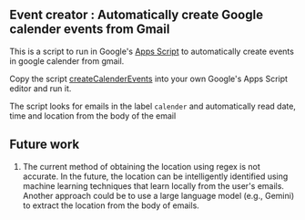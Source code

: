 ## Event creator : Automatically create Google calender events from Gmail

This is a script to run in Google's [Apps Script](https://developers.google.com/apps-script) to automatically create events in google calender from gmail.

Copy the script [createCalenderEvents](/createCalendarEvents.js) into your own Google's Apps Script editor and run it.

The script looks for emails in the label ```calender``` and automatically read date, time and location from the body of the email

## Future work

1. The current method of obtaining the location using regex is not accurate. In the future, the location can be intelligently identified using machine learning techniques that learn locally from the user's emails. Another approach could be to use a large language model (e.g., Gemini) to extract the location from the body of emails.
